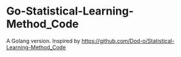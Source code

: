 # Go-Statistical-Learning-Method_Code
A Golang version. Inspired by https://github.com/Dod-o/Statistical-Learning-Method_Code
